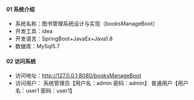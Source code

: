 #### 01 系统介绍

- 系统名称：图书管理系统设计与实现（booksManageBoot）
- 开发工具：idea
- 开发语言：SpringBoot+JavaEx+Java1.8
- 数据库：MySql5.7

#### 02 访问系统

- 访问地址：http://127.0.0.1:8080/booksManageBoot
- 访问用户：  系统管理员【用户名：admin 密码：admin】 普通用户【用户名：user1 密码：user1】
